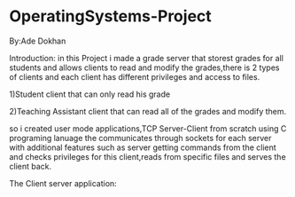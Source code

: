 # OperatingSystems-Project

By:Ade Dokhan

Introduction:
in this Project i made a grade server that storest grades for all students and allows clients to read and modify the grades,there is 2 types of clients and each client has different privileges and access to files. 

1)Student client that can only read his grade

2)Teaching Assistant client that can read all of the grades and modify them.

so i created user mode applications,TCP Server-Client from scratch using C programing lanuage the communicates through sockets for each server with additional features such as server getting commands from the client and checks privileges for this client,reads from specific files and serves the client back.

The Client server application: 
